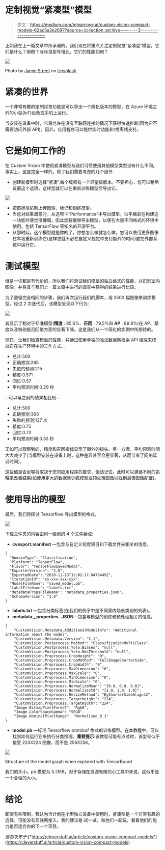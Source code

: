 # 定制视觉“紧凑型”模型

> 原文：<https://medium.com/mlearning-ai/custom-vision-compact-models-62ac5a2e2687?source=collection_archive---------3----------------------->

正如我在上一篇文章中所承诺的，我们现在将重点关注定制视觉“紧凑型”模型。它们是什么？用例？与标准型号相比，它们的性能如何？

![](img/f7cfc227624669d91f94d45ecbb8b85f.png)

Photo by [Jamie Street](https://unsplash.com/@jamie452?utm_source=medium&utm_medium=referral) on [Unsplash](https://unsplash.com?utm_source=medium&utm_medium=referral)

# 紧凑的世界

一个非常有趣的定制视觉功能是可以导出一个简化版本的模型，在 Azure 环境之外的小型(IoT)设备或手机上运行。

当安装在设备中时，它将允许在没有互联网连接的情况下获得快速推断(因为它不需要访问外部 API)。因此，应用程序可以提供实时功能和/或离线支持。

# 它是如何工作的

在 Custom Vision 中使用紧凑模型与我们习惯使用其他模型类型没有什么不同。事实上，这是完全一样的，除了我们需要考虑的几个细节:

*   创建新模型时选择“紧凑”,每个域都有一个轻量级版本。不要担心，您可以稍后设置这个选项，这样您就可以在重新训练模型后导出它。

![](img/572f58f2c9f6d38c2324c13a561a61c7.png)

*   按照标准机制上传图像、标记和训练模型。
*   当您对结果满意时，从选项卡“Performance”中导出模型。似乎微软在构建这一功能时感觉很慷慨，因此您将能够导出模型，以便在大量不同格式的环境中使用，包括 TensorFlow 等知名的开源平台。
*   从那时起，这个模型就是你的了，你想怎么做就怎么做。您可以使用更多图像在本地重新训练它(这样您就不必在自定义视觉中支付额外的时间)或在外部系统中运行它。

# 测试模型

但是一切都是有代价的，所以我们将测试我们模型的独立格式的性能，以识别室内图像，并将其与我们上一篇文章中进行的调查中获得的结果进行比较。

为了遵循完全相同的步骤，我们再次运行我们的脚本，用 2500 幅图像来训练模型。经过 2 次迭代后，该模型呈现以下行为:

![](img/dd3cbfbb615f65ab4c1185dd0f5d67f9.png)

其显示了相对于标准模型(**精度** : 85.6%、**召回** : 79.5%和 **AP** : 89.9%)在 AP、精度以及特别是召回值方面的显著下降。这是我们从一个简化的实例中所期待的。

现在，让我们检查模型的性能，并通过使用单独的验证数据集检索 API 推理来模拟它在生产环境中的工作方式…

*   总计:500
*   正确预测:285
*   失败的预测:215
*   精度:0.571
*   回忆:0.57
*   平均预测时间:0.29 秒

…可以与之前的结果相比较…

*   总计:500
*   正确预测:363
*   失败的预测:137 次
*   精度:0.75
*   回忆:0.73
*   平均预测时间:0.53 秒

正如可以观察到的，精度和召回指标显示了额外的损失。另一方面，平均预测时间大大减少了(当模型安装在设备上时，这种差异甚至会更显著，从而节省了网络延迟时间)。

这些值是否足够将取决于您的应用程序的要求，但请记住，此时可以遵循不同的策略来改善结果(如使用更大的数据集训练模型或预处理图像以找到最佳图像配置)。

# 使用导出的模型

最后，我们将探讨 Tensorflow 导出模型的格式。

![](img/8028886254f82b2f85043f79cba423c2.png)

下载文件夹的内容由同一级别的 4 个文件组成:

*   **cvexport.manifest** —包含与自定义视觉项目和下载文件夹相关的信息。

```
{
  "DomainType": "Classification",
  "Platform": "TensorFlow",
  "Flavor": "TensorFlowSavedModel",
  "ExporterVersion": "2.0",
  "ExportedDate": "2020-11-13T12:02:17.8476449Z",
  "IterationId": "xx-xxx-xxx-xxx",
  "ModelFileName": "saved_model.pb",
  "LabelFileName": "labels.txt",
  "MetadataPropsFileName": "metadata_properties.json",
  "SchemaVersion": "1.0"
}
```

*   **labels.txt** —包含分类标签(在我们的例子中是不同室内场景类别的列表)。
*   **metadata _ properties . JSON**—包含与模型的训练和预处理相关的信息。

```
{
    "CustomVision.Metadata.AdditionalModelInfo": "Additional information about the model",
    "CustomVision.Metadata.Version": "1.1",
    "CustomVision.Postprocess.Method": "ClassificationMultiClass",
    "CustomVision.Postprocess.Yolo.Biases": "null",
    "CustomVision.Postprocess.Yolo.NmsThreshold": "null",
    "CustomVision.Preprocess.CropHeight": "0",
    "CustomVision.Preprocess.CropMethod": "FullImageShorterSide",
    "CustomVision.Preprocess.CropWidth": "0",
    "CustomVision.Preprocess.MaxDimension": "0",
    "CustomVision.Preprocess.MaxScale": "0",
    "CustomVision.Preprocess.MinDimension": "0",
    "CustomVision.Preprocess.MinScale": "0",
    "CustomVision.Preprocess.NormalizeMean": "[0.0, 0.0, 0.0]",
    "CustomVision.Preprocess.NormalizeStd": "[1.0, 1.0, 1.0]",
    "CustomVision.Preprocess.ResizeMethod": "ByShorterSideAlign32",
    "CustomVision.Preprocess.TargetHeight": "224",
    "CustomVision.Preprocess.TargetWidth": "224",
    "Image.BitmapPixelFormat": "Rgb8",
    "Image.ColorSpaceGamma": "SRGB",
    "Image.NominalPixelRange": "Normalized_0_1"
}
```

*   **model.pb** —标准 Tensorflow protobuf 格式的训练模型。在本教程中，可以找到如何运行它来执行分类推理。**重要提示**:该教程可能有点过时，该型号似乎接受 224X224 图像，而不是 256X256。

![](img/ac25061d62efa570852914f0a17aacc5.png)

Structure of the model graph when explored with TensorBoard

我们的大小。pb 模型为 5.2MB，对于存储在资源有限的小工具中来说，这似乎是一个合理的大小。

# 结论

即使有些限制，我认为当计划在小型独立设备中使用时，紧凑型是一个非常有趣的选择，可能没有互联网接入。我的建议是:试一试，和他们一起玩，看看他们的能力是否适合你的下一个项目。

*最初发布于:*[*https://cleverstuff.ai/article/custom-vision-compact-models*](https://cleverstuff.ai/article/custom-vision-compact-models)